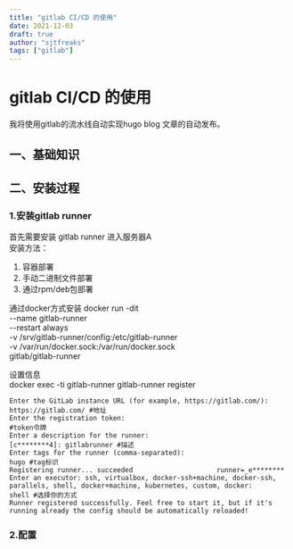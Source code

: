 ```yaml
---
title: "gitlab CI/CD 的使用"
date: 2021-12-03
draft: true
author: "sjtfreaks"
tags: ["gitlab"]
---
```


# gitlab CI/CD 的使用
我将使用gitlab的流水线自动实现hugo blog 文章的自动发布。
  
## 一、基础知识


## 二、安装过程

### 1.安装gitlab runner
首先需要安装 gitlab runner 进入服务器A  
安装方法：  
1. 容器部署
2. 手动二进制文件部署
3. 通过rpm/deb包部署

通过docker方式安装
    docker run -dit \
    --name gitlab-runner \
    --restart always \
    -v /srv/gitlab-runner/config:/etc/gitlab-runner \
    -v /var/run/docker.sock:/var/run/docker.sock \
    gitlab/gitlab-runner

设置信息  
    docker exec -ti gitlab-runner gitlab-runner register

    Enter the GitLab instance URL (for example, https://gitlab.com/):
    https://gitlab.com/ #地址
    Enter the registration token:
    #token令牌
    Enter a description for the runner:
    [c********4]: gitlabrunner #描述
    Enter tags for the runner (comma-separated):
    hugo #tag标识
    Registering runner... succeeded                     runner=_e********
    Enter an executor: ssh, virtualbox, docker-ssh+machine, docker-ssh, parallels, shell, docker+machine, kubernetes, custom, docker:
    shell #选择你的方式
    Runner registered successfully. Feel free to start it, but if it's running already the config should be automatically reloaded!

### 2.配置